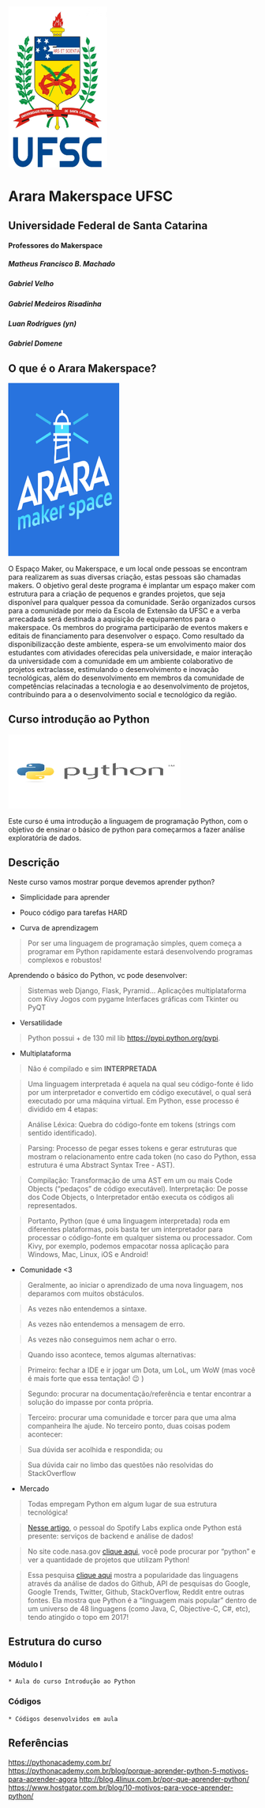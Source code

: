 <img class="img" src="img/download.jpeg" width="200" height="325" >



# Arara Makerspace UFSC 

## Universidade Federal de Santa Catarina

#### Professores do Makerspace
<p><h5>Matheus Francisco B. Machado</h5></p>
<p><h5>Gabriel Velho</h5></p>
<p><h5>Gabriel Medeiros Risadinha</h5></p>
<p><h5>Luan Rodrigues (yn)</h5></p>
<p><h5>Gabriel Domene</h5></p>

## O que é o Arara Makerspace?
<img class="img" src="img/maker.png" width="225" height="350" >

O Espaço Maker, ou Makerspace, e um local onde pessoas se encontram para realizarem as suas diversas criação, estas pessoas são chamadas makers. O objetivo geral deste programa é implantar um espaço maker com estrutura para a criação de pequenos e grandes projetos, que seja disponı́vel para qualquer pessoa da comunidade.  Serão organizados cursos para a comunidade por meio da Escola de Extensão da UFSC e a verba arrecadada será destinada a aquisição de equipamentos para o makerspace. Os membros do programa participarão de eventos makers e editais de financiamento para desenvolver o espaço. Como resultado da disponibilizacção deste ambiente, espera-se um envolvimento maior dos estudantes com atividades oferecidas pela universidade, e maior interação da universidade com a comunidade em um ambiente colaborativo de projetos extraclasse, estimulando o desenvolvimento e inovação tecnológicas, além do desenvolvimento em membros da comunidade de competências relacinadas a  tecnologia e ao desenvolvimento de projetos, contribuindo para a o desenvolvimento social e tecnológico da região.

## Curso introdução ao Python
<img class="img" src="img/py.jpeg" width="350" height="150"  >


Este curso é uma introdução a linguagem de programação Python, com o objetivo de ensinar o básico de python para começarmos a fazer análise exploratória de dados.

## Descrição

Neste curso vamos mostrar porque devemos aprender python?
* Simplicidade  para aprender
* Pouco código para tarefas HARD

* Curva de aprendizagem 

> Por ser uma linguagem de programação simples, quem começa a programar em Python rapidamente estará desenvolvendo programas complexos e robustos!
	

Aprendendo o básico do Python, vc pode desenvolver:
>  Sistemas web Django, Flask, Pyramid...
>  Aplicações multiplataforma com Kivy 
>  Jogos com pygame
>  Interfaces gráficas com Tkinter ou PyQT


* Versatilidade 

> Python possui + de 130 mil lib https://pypi.python.org/pypi. 

* Multiplataforma

> Não é compilado e sim <b>INTERPRETADA</b>

> Uma linguagem interpretada é aquela na qual seu código-fonte é lido por um interpretador e convertido em código executável, o qual será executado por uma máquina virtual. Em Python, esse processo é dividido em 4 etapas:

> Análise Léxica: Quebra do código-fonte em tokens (strings com sentido identificado).

> Parsing: Processo de pegar esses tokens e gerar estruturas que mostram o relacionamento entre cada token (no caso do Python, essa estrutura é uma Abstract Syntax Tree - AST).

> Compilação: Transformação de uma AST em um ou mais Code Objects (“pedaços” de código executável). Interpretação: De posse dos Code Objects, o Interpretador então executa os códigos ali representados.

> Portanto, Python (que é uma linguagem interpretada) roda em diferentes plataformas, pois basta ter um interpretador para processar o código-fonte em qualquer sistema ou processador. Com Kivy, por exemplo, podemos empacotar nossa aplicação para Windows, Mac, Linux, iOS e Android!


* Comunidade <3

> Geralmente, ao iniciar o aprendizado de uma nova linguagem, nos deparamos com muitos obstáculos. 

> As vezes não entendemos a sintaxe.

> As vezes não entendemos a mensagem de erro.

> As vezes não conseguimos nem achar o erro.

> Quando isso acontece, temos algumas alternativas:

> Primeiro: fechar a IDE e ir jogar um Dota, um LoL, um WoW (mas você é mais forte que essa tentação! :wink: )

> Segundo: procurar na documentação/referência e tentar encontrar a solução do impasse por conta própria.

> Terceiro: procurar uma comunidade e torcer para que uma alma companheira lhe ajude.
No terceiro ponto, duas coisas podem acontecer:

> Sua dúvida ser acolhida e respondida; ou

> Sua dúvida cair no limbo das questões não resolvidas do StackOverflow

* Mercado

> Todas empregam Python em algum lugar de sua estrutura tecnológica!
 
> <a href="https://labs.spotify.com/2013/03/20/how-we-use-python-at-spotify/">Nesse artigo</a>, o pessoal do Spotify Labs explica onde Python está presente: serviços de backend e análise de dados!

> No site code.nasa.gov <a href="https://code.nasa.gov/">clique aqui</a>, você pode procurar por “python” e ver a quantidade de projetos que utilizam Python!

> Essa pesquisa <a href="https://spectrum.ieee.org/static/interactive-the-top-programming-languages-2017">clique aqui</a> mostra a popularidade das linguagens através da análise de dados do Github, API de pesquisas do Google, Google Trends, Twitter, Github, StackOverflow, Reddit entre outras fontes. Ela mostra que Python é a “linguagem mais popular” dentro de um universo de 48 linguagens (como Java, C, Objective-C, C#, etc), tendo atingido o topo em 2017!

## Estrutura do curso

### Módulo I
	* Aula do curso Introdução ao Python

### Códigos
	* Códigos desenvolvidos em aula






## Referências


https://pythonacademy.com.br/
https://pythonacademy.com.br/blog/porque-aprender-python-5-motivos-para-aprender-agora
http://blog.4linux.com.br/por-que-aprender-python/
https://www.hostgator.com.br/blog/10-motivos-para-voce-aprender-python/